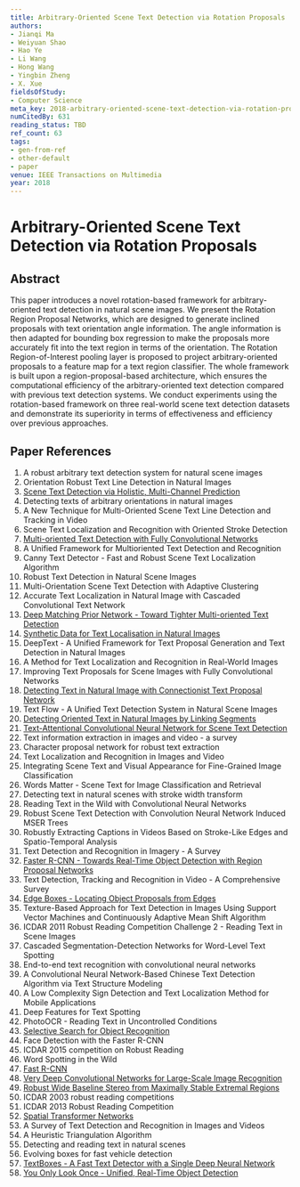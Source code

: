 ```yaml
---
title: Arbitrary-Oriented Scene Text Detection via Rotation Proposals
authors:
- Jianqi Ma
- Weiyuan Shao
- Hao Ye
- Li Wang
- Hong Wang
- Yingbin Zheng
- X. Xue
fieldsOfStudy:
- Computer Science
meta_key: 2018-arbitrary-oriented-scene-text-detection-via-rotation-proposals
numCitedBy: 631
reading_status: TBD
ref_count: 63
tags:
- gen-from-ref
- other-default
- paper
venue: IEEE Transactions on Multimedia
year: 2018
---
```


# Arbitrary-Oriented Scene Text Detection via Rotation Proposals

## Abstract

This paper introduces a novel rotation-based framework for arbitrary-oriented text detection in natural scene images. We present the Rotation Region Proposal Networks, which are designed to generate inclined proposals with text orientation angle information. The angle information is then adapted for bounding box regression to make the proposals more accurately fit into the text region in terms of the orientation. The Rotation Region-of-Interest pooling layer is proposed to project arbitrary-oriented proposals to a feature map for a text region classifier. The whole framework is built upon a region-proposal-based architecture, which ensures the computational efficiency of the arbitrary-oriented text detection compared with previous text detection systems. We conduct experiments using the rotation-based framework on three real-world scene text detection datasets and demonstrate its superiority in terms of effectiveness and efficiency over previous approaches.

## Paper References

1. A robust arbitrary text detection system for natural scene images
2. Orientation Robust Text Line Detection in Natural Images
3. [Scene Text Detection via Holistic, Multi-Channel Prediction](2016-scene-text-detection-via-holistic-multi-channel-prediction)
4. Detecting texts of arbitrary orientations in natural images
5. A New Technique for Multi-Oriented Scene Text Line Detection and Tracking in Video
6. Scene Text Localization and Recognition with Oriented Stroke Detection
7. [Multi-oriented Text Detection with Fully Convolutional Networks](2016-multi-oriented-text-detection-with-fully-convolutional-networks)
8. A Unified Framework for Multioriented Text Detection and Recognition
9. Canny Text Detector - Fast and Robust Scene Text Localization Algorithm
10. Robust Text Detection in Natural Scene Images
11. Multi-Orientation Scene Text Detection with Adaptive Clustering
12. Accurate Text Localization in Natural Image with Cascaded Convolutional Text Network
13. [Deep Matching Prior Network - Toward Tighter Multi-oriented Text Detection](2017-deep-matching-prior-network-toward-tighter-multi-oriented-text-detection)
14. [Synthetic Data for Text Localisation in Natural Images](2016-synthetic-data-for-text-localisation-in-natural-images)
15. DeepText - A Unified Framework for Text Proposal Generation and Text Detection in Natural Images
16. A Method for Text Localization and Recognition in Real-World Images
17. Improving Text Proposals for Scene Images with Fully Convolutional Networks
18. [Detecting Text in Natural Image with Connectionist Text Proposal Network](2016-detecting-text-in-natural-image-with-connectionist-text-proposal-network)
19. Text Flow - A Unified Text Detection System in Natural Scene Images
20. [Detecting Oriented Text in Natural Images by Linking Segments](2017-detecting-oriented-text-in-natural-images-by-linking-segments)
21. [Text-Attentional Convolutional Neural Network for Scene Text Detection](2016-text-attentional-convolutional-neural-network-for-scene-text-detection)
22. Text information extraction in images and video - a survey
23. Character proposal network for robust text extraction
24. Text Localization and Recognition in Images and Video
25. Integrating Scene Text and Visual Appearance for Fine-Grained Image Classification
26. Words Matter - Scene Text for Image Classification and Retrieval
27. Detecting text in natural scenes with stroke width transform
28. Reading Text in the Wild with Convolutional Neural Networks
29. Robust Scene Text Detection with Convolution Neural Network Induced MSER Trees
30. Robustly Extracting Captions in Videos Based on Stroke-Like Edges and Spatio-Temporal Analysis
31. Text Detection and Recognition in Imagery - A Survey
32. [Faster R-CNN - Towards Real-Time Object Detection with Region Proposal Networks](2015-faster-r-cnn-towards-real-time-object-detection-with-region-proposal-networks)
33. Text Detection, Tracking and Recognition in Video - A Comprehensive Survey
34. [Edge Boxes - Locating Object Proposals from Edges](2014-edge-boxes-locating-object-proposals-from-edges)
35. Texture-Based Approach for Text Detection in Images Using Support Vector Machines and Continuously Adaptive Mean Shift Algorithm
36. ICDAR 2011 Robust Reading Competition Challenge 2 - Reading Text in Scene Images
37. Cascaded Segmentation-Detection Networks for Word-Level Text Spotting
38. End-to-end text recognition with convolutional neural networks
39. A Convolutional Neural Network-Based Chinese Text Detection Algorithm via Text Structure Modeling
40. A Low Complexity Sign Detection and Text Localization Method for Mobile Applications
41. Deep Features for Text Spotting
42. PhotoOCR - Reading Text in Uncontrolled Conditions
43. [Selective Search for Object Recognition](2013-selective-search-for-object-recognition)
44. Face Detection with the Faster R-CNN
45. ICDAR 2015 competition on Robust Reading
46. Word Spotting in the Wild
47. [Fast R-CNN](2015-fast-r-cnn)
48. [Very Deep Convolutional Networks for Large-Scale Image Recognition](2015-very-deep-convolutional-networks-for-large-scale-image-recognition)
49. [Robust Wide Baseline Stereo from Maximally Stable Extremal Regions](2002-robust-wide-baseline-stereo-from-maximally-stable-extremal-regions)
50. ICDAR 2003 robust reading competitions
51. ICDAR 2013 Robust Reading Competition
52. [Spatial Transformer Networks](2015-spatial-transformer-networks)
53. A Survey of Text Detection and Recognition in Images and Videos
54. A Heuristic Triangulation Algorithm
55. Detecting and reading text in natural scenes
56. Evolving boxes for fast vehicle detection
57. [TextBoxes - A Fast Text Detector with a Single Deep Neural Network](2017-textboxes-a-fast-text-detector-with-a-single-deep-neural-network)
58. [You Only Look Once - Unified, Real-Time Object Detection](2016-you-only-look-once-unified-real-time-object-detection)
